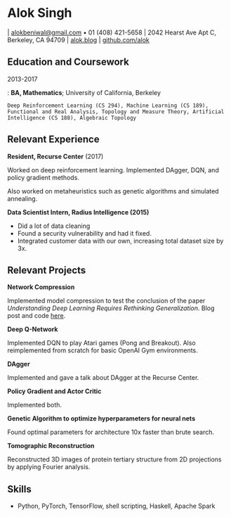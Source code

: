 # Alok Singh

| <alokbeniwal@gmail.com> • 01 (408) 421-5658
| 2042 Hearst Ave Apt C, Berkeley, CA 94709
| [alok.blog](https://alok.github.io/)
| [github.com/alok](https://www.github.com/alok/)

## Education and Coursework

2013-2017

:   **BA, Mathematics**; University of California, Berkeley

    Deep Reinforcement Learning (CS 294), Machine Learning (CS 189),
    Functional and Real Analysis, Topology and Measure Theory, Artificial
    Intelligence (CS 188), Algebraic Topology

## Relevant Experience

**Resident, Recurse Center** (2017)

Worked on deep reinforcement learning. Implemented DAgger, DQN, and
policy gradient methods.

Also worked on metaheuristics such as genetic algorithms and simulated
annealing.

**Data Scientist Intern, Radius Intelligence (2015)**

-   Did a lot of data cleaning
-   Found a security vulnerability and had it fixed.
-   Integrated customer data with our own, increasing total dataset size
    by 3x.

## Relevant Projects

**Network Compression**

Implemented model compression to test the conclusion of the paper
*Understanding Deep Learning Requires Rethinking Generalization*. Blog
post and code
[here](https://alok.github.io/2018/01/12/compressing-neural-networks-to-see-if-they-learn).

**Deep Q-Network**

Implemented DQN to play Atari games (Pong and Breakout). Also
reimplemented from scratch for basic OpenAI Gym environments.

**DAgger**

Implemented and gave a talk about DAgger at the Recurse Center.

**Policy Gradient and Actor Critic**

Implemented both.

**Genetic Algorithm to optimize hyperparameters for neural nets**

Found optimal parameters for architecture 10x faster than brute search.

**Tomographic Reconstruction**

Reconstructed 3D images of protein tertiary structure from 2D
projections by applying Fourier analysis.

## Skills

-   Python, PyTorch, TensorFlow, shell scripting, Haskell, Apache Spark
